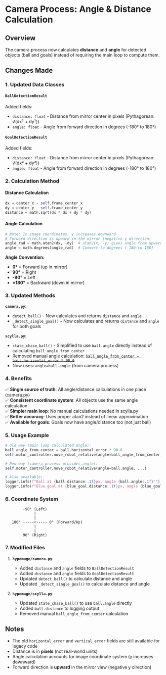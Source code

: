 # Camera Process: Angle & Distance Calculation

## Overview
The camera process now calculates **distance** and **angle** for detected objects (ball and goals) instead of requiring the main loop to compute them.

## Changes Made

### 1. Updated Data Classes

#### `BallDetectionResult`
Added fields:
- `distance: float` - Distance from mirror center in pixels (Pythagorean: √(dx² + dy²))
- `angle: float` - Angle from forward direction in degrees (-180° to 180°)

#### `GoalDetectionResult`
Added fields:
- `distance: float` - Distance from mirror center in pixels (Pythagorean: √(dx² + dy²))
- `angle: float` - Angle from forward direction in degrees (-180° to 180°)

### 2. Calculation Method

#### Distance Calculation
```python
dx = center_x - self.frame_center_x
dy = center_y - self.frame_center_y
distance = math.sqrt(dx * dx + dy * dy)
```

#### Angle Calculation
```python
# Note: In image coordinates, y increases downward
# Forward direction is upward in the mirror (negative y direction)
angle_rad = math.atan2(dx, -dy)  # atan2(x, -y) gives angle from upward direction
angle = math.degrees(angle_rad)  # Convert to degrees (-180 to 180)
```

**Angle Convention:**
- **0°** = Forward (up in mirror)
- **90°** = Right
- **-90°** = Left  
- **±180°** = Backward (down in mirror)

### 3. Updated Methods

**`camera.py`:**
- `detect_ball()` - Now calculates and returns `distance` and `angle`
- `_detect_single_goal()` - Now calculates and returns `distance` and `angle` for both goals

**`scylla.py`:**
- `state_chase_ball()` - Simplified to use `ball.angle` directly instead of calculating `ball_angle_from_center`
- Removed manual angle calculation: ~~`ball_angle_from_center = ball.horizontal_error * 90.0`~~
- Now uses: `angle=ball.angle` (from camera process)

### 4. Benefits

✅ **Single source of truth**: All angle/distance calculations in one place (camera.py)  
✅ **Consistent coordinate system**: All objects use the same angle calculation  
✅ **Simpler main loop**: No manual calculations needed in scylla.py  
✅ **Better accuracy**: Uses proper atan2 instead of linear approximation  
✅ **Available for goals**: Goals now have angle/distance too (not just ball)

### 5. Usage Example

```python
# Old way (main loop calculated angle):
ball_angle_from_center = ball.horizontal_error * 90.0
self.motor_controller.move_robot_relative(angle=ball_angle_from_center, ...)

# New way (camera process provides angle):
self.motor_controller.move_robot_relative(angle=ball.angle, ...)

# Also available:
logger.info(f"Ball at {ball.distance:.1f}px, angle {ball.angle:.1f}°")
logger.info(f"Blue goal at {blue_goal.distance:.1f}px, angle {blue_goal.angle:.1f}°")
```

### 6. Coordinate System

```
        -90° (Left)
             |
             |
   180° -----+----- 0° (Forward/Up)
             |
             |
        90° (Right)
```

### 7. Modified Files

1. **`hypemage/camera.py`**
   - Added `distance` and `angle` fields to `BallDetectionResult`
   - Added `distance` and `angle` fields to `GoalDetectionResult`
   - Updated `detect_ball()` to calculate distance and angle
   - Updated `_detect_single_goal()` to calculate distance and angle

2. **`hypemage/scylla.py`**
   - Updated `state_chase_ball()` to use `ball.angle` directly
   - Added `ball.distance` to logging output
   - Removed manual `ball_angle_from_center` calculation

## Notes

- The old `horizontal_error` and `vertical_error` fields are still available for legacy code
- Distance is in **pixels** (not real-world units)
- Angle calculation accounts for image coordinate system (y increases downward)
- Forward direction is **upward** in the mirror view (negative y direction)
